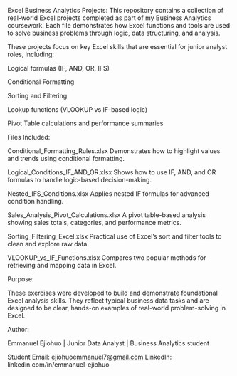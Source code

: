Excel Business Analytics Projects:
This repository contains a collection of real-world Excel projects completed as part of my Business Analytics coursework. Each file demonstrates how Excel functions and tools are used to solve business problems through logic, data structuring, and analysis.

These projects focus on key Excel skills that are essential for junior analyst roles, including:

Logical formulas (IF, AND, OR, IFS)

Conditional Formatting

Sorting and Filtering

Lookup functions (VLOOKUP vs IF-based logic)

Pivot Table calculations and performance summaries

Files Included:

Conditional_Formatting_Rules.xlsx
Demonstrates how to highlight values and trends using conditional formatting.

Logical_Conditions_IF_AND_OR.xlsx
Shows how to use IF, AND, and OR formulas to handle logic-based decision-making.

Nested_IFS_Conditions.xlsx
Applies nested IF formulas for advanced condition handling.

Sales_Analysis_Pivot_Calculations.xlsx
A pivot table-based analysis showing sales totals, categories, and performance metrics.

Sorting_Filtering_Excel.xlsx
Practical use of Excel’s sort and filter tools to clean and explore raw data.

VLOOKUP_vs_IF_Functions.xlsx
Compares two popular methods for retrieving and mapping data in Excel.

Purpose:

These exercises were developed to build and demonstrate foundational Excel analysis skills. They reflect typical business data tasks and are designed to be clear, hands-on examples of real-world problem-solving in Excel.

Author:

Emmanuel Ejiohuo
| Junior Data Analyst | Business Analytics student

Student
Email: ejiohuoemmanuel7@gmail.com
LinkedIn: linkedin.com/in/emmanuel-ejiohuo

